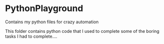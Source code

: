# PythonPlayground
Contains my python files for crazy automation

This folder contains python code that I used to complete some of the boring tasks I had to complete....
